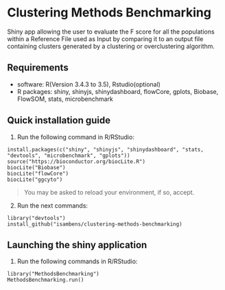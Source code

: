 # Clustering Methods Benchmarking
Shiny app allowing the user to evaluate the F score for all the populations within a Reference File used as Input by comparing it to an output file containing clusters generated by a clustering or overclustering algorithm.
 
	
## Requirements
  * software: R(Version 3.4.3 to 3.5), Rstudio(optional)
  * R packages: shiny, shinyjs, shinydashboard, flowCore, gplots, Biobase, FlowSOM, stats, microbenchmark
  
## Quick installation guide

  1. Run the following command in R/RStudio:
```
install.packages(c("shiny", "shinyjs", "shinydashboard", "stats, "devtools", "microbenchmark", "gplots"))
source("https://bioconductor.org/biocLite.R")
biocLite("Biobase")
biocLite("flowCore")
biocLite("ggcyto")
```
  >You may be asked to reload your environment, if so, accept.
  
  2. Run the next commands:
```
library("devtools")
install_github("isambens/clustering-methods-benchmarking)
```

  
## Launching the shiny application

  1. Run the following commands in R/RStudio:
```
library("MethodsBenchmarking")
MethodsBenchmarking.run()
```